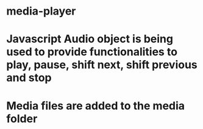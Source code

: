 # media-player

# Javascript Audio object is being used to provide functionalities to play, pause, shift next, shift previous and stop

# Media files are added to the media folder
